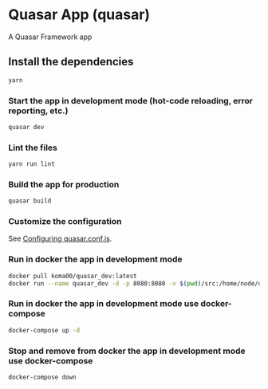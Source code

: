 # Quasar App (quasar)

A Quasar Framework app

## Install the dependencies
```bash
yarn
```

### Start the app in development mode (hot-code reloading, error reporting, etc.)
```bash
quasar dev
```

### Lint the files
```bash
yarn run lint
```

### Build the app for production
```bash
quasar build
```

### Customize the configuration
See [Configuring quasar.conf.js](https://quasar.dev/quasar-cli/quasar-conf-js).

### Run in docker the app in development mode
```bash
docker pull koma00/quasar_dev:latest
docker run --name quasar_dev -d -p 8080:8080 -v $(pwd)/src:/home/node/quasar/src -v $(pwd)/public:/home/node/quasar/public koma00/quasar_dev:latest
```

### Run in docker the app in development mode use docker-compose
```bash
docker-compose up -d
```

### Stop and remove from docker the app in development mode use docker-compose
```bash
docker-compose down
```